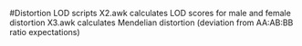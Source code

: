 #Distortion LOD scripts
X2.awk calculates LOD scores for male and female distortion
X3.awk calculates Mendelian distortion (deviation from AA:AB:BB ratio expectations)
